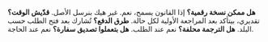 **هل ممكن نسخة رقمية؟** إذا القانون يسمح، نعم. غير هيك بنرسل الأصل.
**قدّيش الوقت؟** تقديري، بيتأكد بعد المراجعة الأولية لكل حالة.
**طرق الدفع؟** تُشارك بعد فتح الطلب حسب البلد.
**هل الترجمة محلفة؟** نعم عند الطلب.
**هل بتعملوا تصديق سفارة؟** نعم عند الحاجة.
